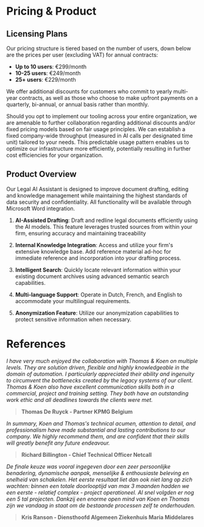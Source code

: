 # Pricing & Product

## Licensing Plans

Our pricing structure is tiered based on the number of users, down below are the prices per user (excluding VAT) for annual contracts:

- **Up to 10 users**: €299/month
- **10-25 users**: €249/month
- **25+ users**: €229/month

We offer additional discounts for customers who commit to yearly multi-year contracts, as well as those who choose to make upfront payments on a quarterly, bi-annual, or annual basis rather than monthly.

Should you opt to implement our tooling across your entire organization, we are amenable to further collaboration regarding additional discounts and/or fixed pricing models based on fair usage principles. We can establish a fixed company-wide throughput (measured in AI calls per designated time unit) tailored to your needs. This predictable usage pattern enables us to optimize our infrastructure more efficiently, potentially resulting in further cost efficiencies for your organization.

## Product Overview

Our Legal AI Assistant is designed to improve document drafting, editing and knowledge management while maintaining the highest standards of data security and confidentiality.
All functionality will be available through Microsoft Word integration.

1. **AI-Assisted Drafting**: Draft and redline legal documents efficiently using the AI models. This feature leverages trusted sources from within your firm, ensuring accuracy and maintaining traceability

2. **Internal Knowledge Integration**: Access and utilize your firm's extensive knowledge base. Add reference material ad-hoc for immediate reference and incorporation into your drafting process.

3. **Intelligent Search**: Quickly locate relevant information within your existing document archives using advanced semantic search capabilities.

4. **Multi-language Support**: Operate in Dutch, French, and English to accommodate your multilingual requirements.

5. **Anonymization Feature**: Utilize our anonymization capabilities to protect sensitive information when necessary.

# References
  
*I have very much enjoyed the collaboration with Thomas & Koen on multiple levels. They are solution driven, flexible and highly knowledgeable in the domain of automation. I particularly appreciated their ability and ingenuity to circumvent the bottlenecks created by the legacy systems of our client. Thomas & Koen also have excellent communication skills both in a commercial, project and training setting. They both have an outstanding work ethic and all deadlines towards the clients were met.*
> **Thomas De Ruyck - Partner KPMG Belgium**

*In summary, Koen and Thomas's technical acumen, attention to detail, and professionalism have made substantial and lasting contributions to our company. We highly recommend them, and are confident that their skills will greatly benefit any future endeavour.*
> **Richard Billington - Chief Technical Officer Netcall**

 _De finale keuze was vooral ingegeven door een zeer persoonlijke benadering, dynamische aanpak, menselijke & enthousiaste beleving en snelheid van schakelen. Het eerste resultaat liet dan ook niet lang op zich wachten: binnen een totale doorlooptijd van max 3 maanden hadden we een eerste - relatief complex - project operationeel. Al snel volgden er nog een 5 tal projecten. Dankzij een enorme open mind van Koen en Thomas zijn we vandaag in staat om de bestaande processen zelf te onderhouden._ 
>**Kris Ranson - Diensthoofd Algemeen Ziekenhuis Maria Middelares**
